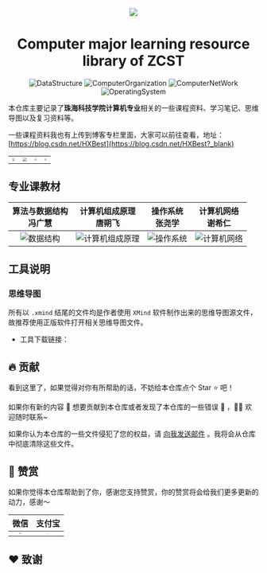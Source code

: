 <div align="center"><img src="https://gitcode.net/HXBest/img-store/-/raw/master/zcst-team/favicon.ico"></div>
<div align="center">



# Computer major learning resource library of ZCST

![DataStructure](https://img.shields.io/static/v1?label=&message=DataStructure&color=brightgreen)
![ComputerOrganization](https://img.shields.io/static/v1?label=&message=ComputerOrganization&color=blueviolet)
![ComputerNetWork](https://img.shields.io/static/v1?label=&message=ComputerNetWork&color=blue)
![OperatingSystem](https://img.shields.io/static/v1?label=&message=OperatingSystem&color=important)

</div>

本仓库主要记录了**珠海科技学院计算机专业**相关的一些课程资料、学习笔记、思维导图以及复习资料等。

一些课程资料我也有上传到博客专栏里面，大家可以前往查看，地址：[https://blog.csdn.net/HXBest](https://blog.csdn.net/HXBest?_blank)

|                                                              |                                                              |                                                              |                                                              |
| ------------------------------------------------------------ | ------------------------------------------------------------ | ------------------------------------------------------------ | ------------------------------------------------------------ |
| <img src="https://gitcode.net/HXBest/img-store/-/raw/master/zcst-team/%E7%8F%A0%E6%B5%B7%E7%A7%91%E6%8A%80%E5%AD%A6%E9%99%A2.jpeg" style="zoom: 33%;" /> | <img src="https://gitcode.net/HXBest/img-store/-/raw/master/zcst-team/%E5%90%89%E6%9E%97%E5%A4%A7%E5%AD%A6%E7%8F%A0%E6%B5%B7%E5%AD%A6%E9%99%A2.jpeg" style="zoom:50%;" /> | <img src="https://gitcode.net/HXBest/img-store/-/raw/master/zcst-team/%E8%AE%A1%E7%AE%97%E6%9C%BA%E5%AD%A6%E9%99%A2.jpg" style="zoom:23%;" /> | <img src="https://gitcode.net/HXBest/img-store/-/raw/master/zcst-team/favicon.ico" style="zoom:25%;" /> |



## 专业课教材

|                  算法与数据结构<br/>冯广慧                   | 计算机组成原理 <br/>唐朔飞                                   | 操作系统 <br/>张尧学                                         | 计算机网络 <br/>谢希仁                                       |
| :----------------------------------------------------------: | ------------------------------------------------------------ | ------------------------------------------------------------ | ------------------------------------------------------------ |
| ![数据结构](https://img-blog.csdnimg.cn/e23d3c48153f4aa1bc949d93252a7b08.png?x-oss-process=image/resize,m_fixed,h_64,w_64) | ![计算机组成原理](https://img-blog.csdnimg.cn/20210828200924831.jpeg?x-oss-process=image/resize,m_fixed,h_64,w_64) | ![操作系统](https://img-blog.csdnimg.cn/fcbbec433ac54e278cb275adcd5f15ef.png?x-oss-process=image/resize,m_fixed,h_64,w_64) | ![计算机网络](https://img-blog.csdnimg.cn/20210915200236252.jpg?x-oss-process=image/resize,m_fixed,h_64,w_64) |



## 工具说明

### 思维导图

所有以 `.xmind` 结尾的文件均是作者使用 `XMind` 软件制作出来的思维导图源文件，故推荐使用正版软件打开相关思维导图文件。

- 工具下载链接：

## 🔥 贡献

看到这里了，如果觉得对你有所帮助的话，不妨给本仓库点个 Star ⭐ ️吧！

如果你有新的内容 📜 想要贡献到本仓库或者发现了本仓库的一些错误 🐛 ，👏🏻 欢迎随时联系~

如果你认为本仓库的一些文件侵犯了您的权益，请 [向我发送邮件](172837855@qq.com) 。我将会从仓库中彻底清除这些文件。

## 🍰 赞赏

如果你觉得本仓库帮助到了你，感谢您支持赞赏，你的赞赏将会给我们更多更新的动力，感谢～

|                             微信                             |                            支付宝                            |
| :----------------------------------------------------------: | :----------------------------------------------------------: |
| <img src="https://gitcode.net/HXBest/img-store/-/raw/master/qr_code/vx-pay.jpg" style="zoom:20%;" align="center" /> | <img src="https://gitcode.net/HXBest/img-store/-/raw/master/qr_code/zfb-pay.jpg" style="zoom:13%;" align="center" /> |



## ❤️ 致谢

